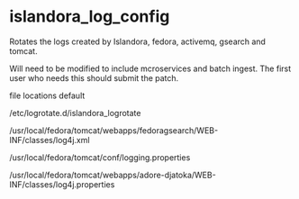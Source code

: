 islandora_log_config
===================

Rotates the logs created by Islandora, fedora, activemq,  gsearch and tomcat.

Will need to be modified to include mcroservices and batch ingest.
The first user who needs this should submit the patch.

file locations default

/etc/logrotate.d/islandora_logrotate

/usr/local/fedora/tomcat/webapps/fedoragsearch/WEB-INF/classes/log4j.xml

/usr/local/fedora/tomcat/conf/logging.properties

/usr/local/fedora/tomcat/webapps/adore-djatoka/WEB-INF/classes/log4j.properties
